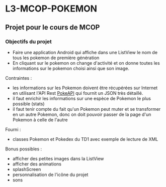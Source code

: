 # L3-MCOP-POKEMON
## Projet pour le cours de MCOP

### Objectifs du projet

- Faire une application Android qui affiche dans une ListView le nom de tous les pokemon de première génération
- En cliquant sur le pokemon on change d'activité et on donne toutes les informations sur le pokemon choisi ainsi que son image.

Contraintes :
- les informations sur les Pokemon doivent être récupérées sur Internet en utilisant l'API Rest [PokeAPI](//pokeapi.co/) qui fournit un JSON très détaillé.
- il faut enrichir les informations sur une espèce de Pokemon le plus possible (stats)
- il faut tenir compte du fait qu'un Pokemon peut muter et se transformer en un autre Pokemon, donc on doit pouvoir passer de la page d'un Pokemon à celle de l'autre

Fourni :
- classes Pokemon et Pokedex du TD1 avec exemple de lecture de XML

Bonus possibles :
- afficher des petites images dans la ListView
- afficher des animations
- splashScreen
- personnalisation de l'icône du projet
- sons
